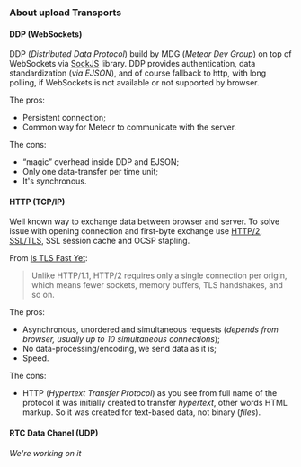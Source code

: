 ### About upload Transports

#### DDP (WebSockets)
DDP (*Distributed Data Protocol*) build by MDG (*Meteor Dev Group*) on top of WebSockets via [SockJS](https://github.com/sockjs) library. DDP provides authentication, data standardization (*via EJSON*), and of course fallback to http, with long polling, if WebSockets is not available or not supported by browser.

The pros:

 - Persistent connection;
 - Common way for Meteor to communicate with the server.

The cons: 

 - “magic” overhead inside DDP and EJSON;
 - Only one data-transfer per time unit;
 - It's synchronous.

#### HTTP (TCP/IP)
Well known way to exchange data between browser and server. To solve issue with opening connection and first-byte exchange use [HTTP/2](https://en.wikipedia.org/wiki/HTTP/2), [SSL/TLS](https://en.wikipedia.org/wiki/Transport_Layer_Security), SSL session cache and OCSP stapling.

From [Is TLS Fast Yet](https://istlsfastyet.com/):
> Unlike HTTP/1.1, HTTP/2 requires only a single connection per origin, which means fewer sockets, memory buffers, TLS handshakes, and so on.

The pros:

 - Asynchronous, unordered and simultaneous requests (*depends from browser, usually up to 10 simultaneous connections*);
 - No data-processing/encoding, we send data as it is;
 - Speed.

The cons:

 - HTTP (*Hypertext Transfer Protocol*) as you see from full name of the protocol it was initially created to transfer *hypertext*, other words HTML markup. So it was created for text-based data, not binary (*files*).


#### RTC Data Chanel (UDP)
*We're working on it*